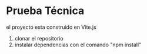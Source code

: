 # Prueba Técnica 

el proyecto esta construido en Vite.js

1. clonar el repositorio 
2. instalar dependencias con el comando "npm install"
